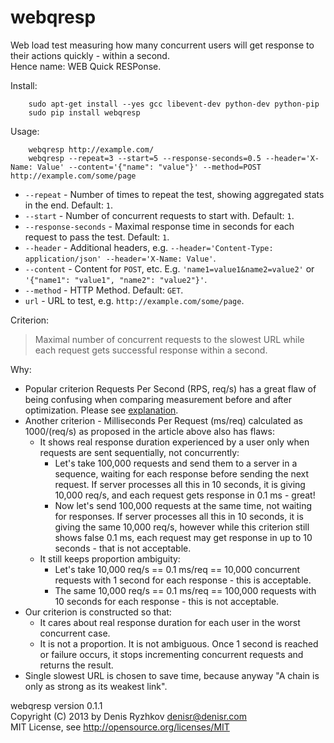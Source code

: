 webqresp
========

Web load test measuring how many concurrent users will get response to their actions quickly - within a second.  
Hence name: WEB Quick RESPonse.

Install:
```
    sudo apt-get install --yes gcc libevent-dev python-dev python-pip
    sudo pip install webqresp
```

Usage:
```
    webqresp http://example.com/
    webqresp --repeat=3 --start=5 --response-seconds=0.5 --header='X-Name: Value' --content='{"name": "value"}' --method=POST http://example.com/some/page
```

* `--repeat` - Number of times to repeat the test, showing aggregated stats in the end. Default: `1`.
* `--start` - Number of concurrent requests to start with. Default: `1`.
* `--response-seconds` - Maximal response time in seconds for each request to pass the test. Default: `1`.
* `--header` - Additional headers, e.g. `--header='Content-Type: application/json' --header='X-Name: Value'`.
* `--content` - Content for `POST`, etc. E.g. `'name1=value1&name2=value2'` or `'{"name1": "value1", "name2": "value2"}'`.
* `--method` - HTTP Method. Default: `GET`.
* `url` - URL to test, e.g. `http://example.com/some/page`.

Criterion:

> Maximal number of concurrent requests to the slowest URL
> while each request gets successful response within a second.

Why:

* Popular criterion Requests Per Second (RPS, req/s) has a great flaw of being confusing when comparing measurement before and after optimization. Please see [explanation](http://www.therailsway.com/2009/1/6/requests-per-second/).
* Another criterion - Milliseconds Per Request (ms/req) calculated as 1000/(req/s) as proposed in the article above also has flaws:
    * It shows real response duration experienced by a user only when requests are sent sequentially, not concurrently:
        * Let's take 100,000 requests and send them to a server in a sequence, waiting for each response before sending the next request. If server processes all this in 10 seconds, it is giving 10,000 req/s, and each request gets response in 0.1 ms - great!
        * Now let's send 100,000 requests at the same time, not waiting for responses. If server processes all this in 10 seconds, it is giving the same 10,000 req/s, however while this criterion still shows false 0.1 ms, each request may get response in up to 10 seconds - that is not acceptable.
    * It still keeps proportion ambiguity:
        * Let's take 10,000 req/s == 0.1 ms/req == 10,000 concurrent requests with 1 second for each response - this is acceptable.
        * The same 10,000 req/s == 0.1 ms/req == 100,000 requests with 10 seconds for each response - this is not acceptable.
* Our criterion is constructed so that:
    * It cares about real response duration for each user in the worst concurrent case.
    * It is not a proportion. It is not ambiguous. Once 1 second is reached or failure occurs, it stops incrementing concurrent requests and returns the result.
* Single slowest URL is chosen to save time, because anyway "A chain is only as strong as its weakest link".

webqresp version 0.1.1  
Copyright (C) 2013 by Denis Ryzhkov <denisr@denisr.com>  
MIT License, see http://opensource.org/licenses/MIT
